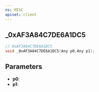 ```yaml
---
ns: MISC
apiset: client
---
```

## _0xAF3A84C7DE6A1DC5

```c
// 0xAF3A84C7DE6A1DC5
void _0xAF3A84C7DE6A1DC5(Any p0,Any p1);
```


## Parameters
* **p0**:
* **p1**:



